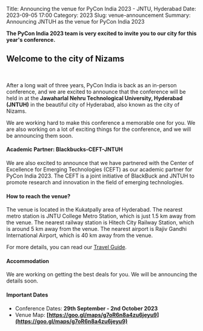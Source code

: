 Title: Announcing the venue for PyCon India 2023 - JNTU, Hyderabad
Date: 2023-09-05 17:00
Category: 2023
Slug: venue-announcement
Summary: Announcing JNTUH as the venue for PyCon India 2023

**The PyCon India 2023 team is very excited to invite you to our city for this year's conference.**

## Welcome to the city of Nizams
<br/>

After a long wait of three years, PyCon India is back as an in-person conference, and we are excited to announce that the conference will be held in at the **Jawaharlal Nehru Technological University, Hyderabad (JNTUH)** in the beautiful city of Hyderabad, also known as the city of Nizams.

 We are working hard to make this conference a memorable one for you. We are also working on a lot of exciting things for the conference, and we will be announcing them soon.

#### Academic Partner: Blackbucks-CEFT-JNTUH

We are also excited to announce that we have partnered with the Center of Excellence for Emerging Technologies (CEFT) as our academic partner for PyCon India 2023. The CEFT is a joint initiative of BlackBuck and JNTUH to promote research and innovation in the field of emerging technologies. 

#### How to reach the venue?

The venue is located in the Kukatpally area of Hyderabad. The nearest metro station is JNTU College Metro Station, which is just 1.5 km away from the venue. The nearest railway station is Hitech City Railway Station, which is around 5 km away from the venue. The nearest airport is Rajiv Gandhi International Airport, which is 40 km away from the venue.

For more details, you can read our [Travel Guide](https://in.pycon.org/2023/travel/).

#### Accommodation

We are working on getting the best deals for you. We will be announcing the details soon.

#### Important Dates

- Conference Dates: **29th September - 2nd October 2023**
- Venue Map: **[https://goo.gl/maps/g7oR6n8a4zu6jeyu9](https://goo.gl/maps/g7oR6n8a4zu6jeyu9)**